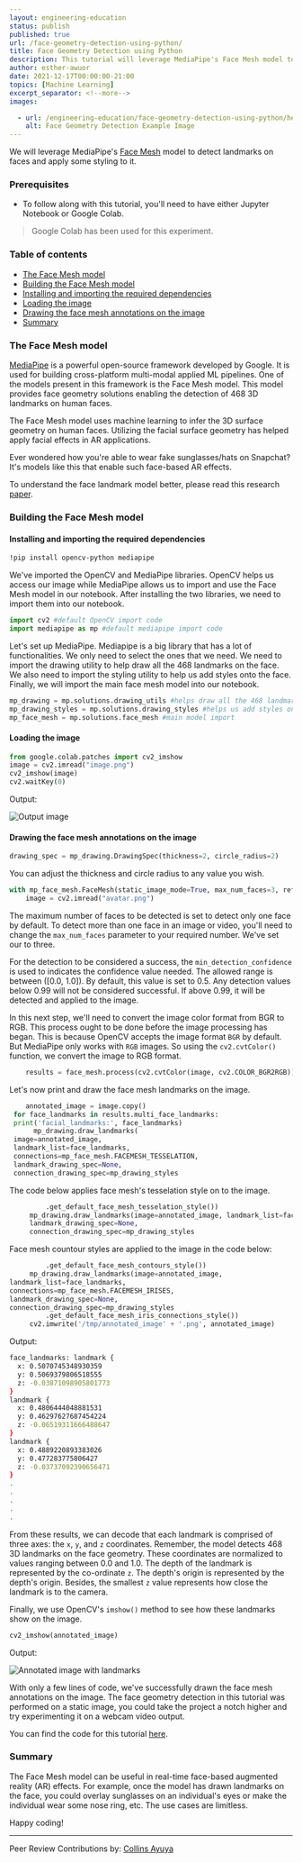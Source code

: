 ```yaml
---
layout: engineering-education
status: publish
published: true
url: /face-geometry-detection-using-python/
title: Face Geometry Detection using Python
description: This tutorial will leverage MediaPipe's Face Mesh model to detect landmarks on faces and apply some styling to it.
author: esther-awuor
date: 2021-12-17T00:00:00-21:00
topics: [Machine Learning]
excerpt_separator: <!--more-->
images:

  - url: /engineering-education/face-geometry-detection-using-python/hero.png
    alt: Face Geometry Detection Example Image 
---
```

We will leverage MediaPipe's [Face Mesh](https://google.github.io/mediapipe/solutions/face_mesh) model to detect landmarks on faces and apply some styling to it. 
<!--more-->

### Prerequisites
- To follow along with this tutorial, you'll need to have either Jupyter Notebook or Google Colab.
> Google Colab has been used for this experiment.

### Table of contents
- [The Face Mesh model](#the-face-mesh-model)
- [Building the Face Mesh model](#building-the-face-mesh-model)
 - [Installing and importing the required dependencies](#installing-and-importing-the-required-dependencies)
 - [Loading the image](#loading-the-image)
 - [Drawing the face mesh annotations on the image](#drawing-the-face-mesh-annotations-on-the-image)
- [Summary](#summary)

### The Face Mesh model
[MediaPipe](https://google.github.io/mediapipe/) is a powerful open-source framework developed by Google. It is used for building cross-platform multi-modal applied ML pipelines. One of the models present in this framework is the Face Mesh model. This model provides face geometry solutions enabling the detection of 468 3D landmarks on human faces. 

The Face Mesh model uses machine learning to infer the 3D surface geometry on human faces. Utilizing the facial surface geometry has helped apply facial effects in AR applications.  

Ever wondered how you're able to wear fake sunglasses/hats on Snapchat? It's models like this that enable such face-based AR effects.

To understand the face landmark model better, please read this research [paper](https://arxiv.org/pdf/1907.06724.pdf).

### Building the Face Mesh model

#### Installing and importing the required dependencies

```bash
!pip install opencv-python mediapipe
```
We've imported the OpenCV and MediaPipe libraries. OpenCV helps us access our image while MediaPipe allows us to import and use the Face Mesh model in our notebook. After installing the two libraries, we need to import them into our notebook. 

```python
import cv2 #default OpenCV import code
import mediapipe as mp #default mediapipe import code
```
Let's set up MediaPipe. Mediapipe is a big library that has a lot of functionalities. We only need to select the ones that we need. We need to import the drawing utility to help draw all the 468 landmarks on the face. We also need to import the styling utility to help us add styles onto the face. Finally, we will import the main face mesh model into our notebook. 

```python
mp_drawing = mp.solutions.drawing_utils #helps draw all the 468 landmarks
mp_drawing_styles = mp.solutions.drawing_styles #helps us add styles onto the face
mp_face_mesh = mp.solutions.face_mesh #main model import
```
#### Loading the image

```python
from google.colab.patches import cv2_imshow
image = cv2.imread("image.png")
cv2_imshow(image)
cv2.waitKey(0)
```
Output:

![Output image](/engineering-education/face-geometry-detection-using-python/image.png)

#### Drawing the face mesh annotations on the image

```python
drawing_spec = mp_drawing.DrawingSpec(thickness=2, circle_radius=2)
```
You can adjust the thickness and circle radius to any value you wish.

```python
with mp_face_mesh.FaceMesh(static_image_mode=True, max_num_faces=3, refine_landmarks=True, min_detection_confidence=0.99) as face_mesh:
    image = cv2.imread("avatar.png")
```
The maximum number of faces to be detected is set to detect only one face by default. To detect more than one face in an image or video, you'll need to change the `max_num_faces` parameter to your required number. We've set our to three.

For the detection to be considered a success, the `min_detection_confidence` is used to indicates the confidence value needed. The allowed range is between ([0.0, 1.0]). By default, this value is set to 0.5. Any detection values below 0.99 will not be considered successful. If above 0.99, it will be detected and applied to the image.  

In this next step, we'll need to convert the image color format from BGR to RGB. This process ought to be done before the image processing has began. This is because OpenCV accepts the image format `BGR` by default. But MediaPipe only works with `RGB` images. So using the `cv2.cvtColor()` function, we convert the image to RGB format.

```python
    results = face_mesh.process(cv2.cvtColor(image, cv2.COLOR_BGR2RGB))
```

Let's now print and draw the face mesh landmarks on the image. 

```python
    annotated_image = image.copy()
 for face_landmarks in results.multi_face_landmarks:
 print('facial_landmarks:', face_landmarks)
      mp_drawing.draw_landmarks(
 image=annotated_image,
 landmark_list=face_landmarks,
 connections=mp_face_mesh.FACEMESH_TESSELATION,
 landmark_drawing_spec=None,
 connection_drawing_spec=mp_drawing_styles
 ```
 The code below applies face mesh's tesselation style on to the image. 
 
 ```python
          .get_default_face_mesh_tesselation_style())
      mp_drawing.draw_landmarks(image=annotated_image, landmark_list=face_landmarks, connections=mp_face_mesh.FACEMESH_CONTOURS,
      landmark_drawing_spec=None,
      connection_drawing_spec=mp_drawing_styles
 ```
 Face mesh countour styles are applied to the image in the code below:
 
 ```python
          .get_default_face_mesh_contours_style())
      mp_drawing.draw_landmarks(image=annotated_image,
 landmark_list=face_landmarks,
 connections=mp_face_mesh.FACEMESH_IRISES,
 landmark_drawing_spec=None,
 connection_drawing_spec=mp_drawing_styles
          .get_default_face_mesh_iris_connections_style())
      cv2.imwrite('/tmp/annotated_image' + '.png', annotated_image)
```
Output:

```bash
face_landmarks: landmark {
  x: 0.5070745348930359
  y: 0.5069379806518555
  z: -0.03871098905801773
}
landmark {
  x: 0.4806444048881531
  y: 0.46297627687454224
  z: -0.06519311666488647
}
landmark {
  x: 0.4889220893383026
  y: 0.477283775806427
  z: -0.03737092390656471
}
.
.
.
.
.
```
From these results, we can decode that each landmark is comprised of three axes: the `x`, `y`, and `z` coordinates. Remember, the model detects 468 3D landmarks on the face geometry. These coordinates are normalized to values ranging between 0.0 and 1.0. The depth of the landmark is represented by the co-ordinate `z`. The depth's origin is represented by the depth's origin. Besides, the smallest `z` value represents how close the landmark is to the camera.

Finally, we use OpenCV's `imshow()` method to see how these landmarks show on the image.

```python
cv2_imshow(annotated_image)
```

Output:

![Annotated image with landmarks](/engineering-education/face-geometry-detection-using-python/avatar.png)

With only a few lines of code, we've successfully drawn the face mesh annotations on the image. The face geometry detection in this tutorial was performed on a static image, you could take the project a notch higher and try experimenting it on a webcam video output.

You can find the code for this tutorial [here](https://colab.research.google.com/drive/18QeqDDfDM5k7avw-3LLQ5oj806c63NT3?usp=sharing).

### Summary
The Face Mesh model can be useful in real-time face-based augmented reality (AR) effects. For example, once the model has drawn landmarks on the face, you could overlay sunglasses on an individual's eyes or make the individual wear some nose ring, etc. The use cases are limitless. 

Happy coding!

---
Peer Review Contributions by: [Collins Ayuya](https://www.section.io/engineering-education/authors/collins-ayuya/)
